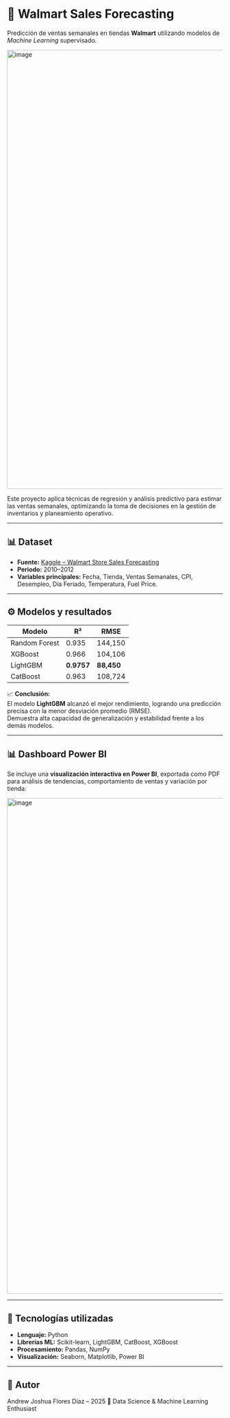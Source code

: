# 🧠 Walmart Sales Forecasting
Predicción de ventas semanales en tiendas **Walmart** utilizando modelos de *Machine Learning* supervisado.

<img width="1024" height="1024" alt="image" src="https://github.com/user-attachments/assets/1bd9fa66-2a73-4ec3-88b3-6e6472f73cc8" />


Este proyecto aplica técnicas de regresión y análisis predictivo para estimar las ventas semanales, optimizando la toma de decisiones en la gestión de inventarios y planeamiento operativo.

---

## 📊 Dataset
- **Fuente:** [Kaggle – Walmart Store Sales Forecasting](https://www.kaggle.com/datasets)
- **Periodo:** 2010–2012  
- **Variables principales:** Fecha, Tienda, Ventas Semanales, CPI, Desempleo, Día Feriado, Temperatura, Fuel Price.

---

## ⚙️ Modelos y resultados

| Modelo | R² | RMSE |
|---------|-----|-------|
| Random Forest | 0.935 | 144,150 |
| XGBoost | 0.966 | 104,106 |
| LightGBM | **0.9757** | **88,450** |
| CatBoost | 0.963 | 108,724 |

📈 **Conclusión:**  
El modelo **LightGBM** alcanzó el mejor rendimiento, logrando una predicción precisa con la menor desviación promedio (RMSE).  
Demuestra alta capacidad de generalización y estabilidad frente a los demás modelos.

---

## 📊 Dashboard Power BI
Se incluye una **visualización interactiva en Power BI**, exportada como PDF para análisis de tendencias, comportamiento de ventas y variación por tienda:

<img width="2000" height="1156" alt="image" src="https://github.com/user-attachments/assets/465c26ad-0a11-4b3a-8163-89b90e0b3924" />

---

## 🧩 Tecnologías utilizadas
- **Lenguaje:** Python  
- **Librerías ML:** Scikit-learn, LightGBM, CatBoost, XGBoost  
- **Procesamiento:** Pandas, NumPy  
- **Visualización:** Seaborn, Matplotlib, Power BI  

---

## 🧠 Autor
Andrew Joshua Flores Díaz – 2025
📍 Data Science & Machine Learning Enthusiast
